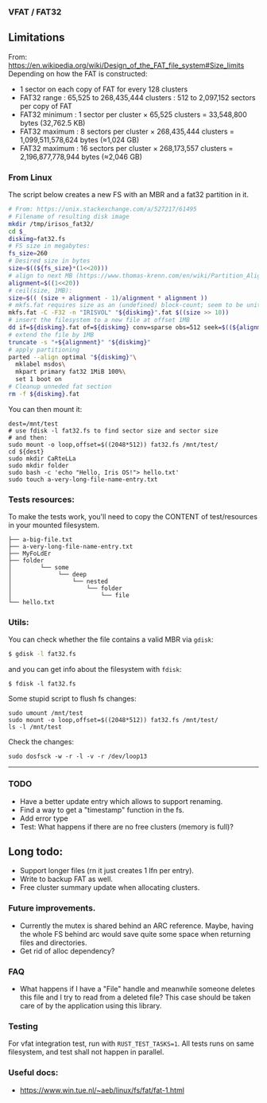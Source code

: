 ### VFAT / FAT32

## Limitations
From: https://en.wikipedia.org/wiki/Design_of_the_FAT_file_system#Size_limits
Depending on how the FAT is constructed:
* 1 sector on each copy of FAT for every 128 clusters
* FAT32 range : 65,525 to 268,435,444 clusters : 512 to 2,097,152 sectors per copy of FAT
* FAT32 minimum : 1 sector per cluster × 65,525 clusters = 33,548,800 bytes (32,762.5 KB)
* FAT32 maximum : 8 sectors per cluster × 268,435,444 clusters = 1,099,511,578,624 bytes (≈1,024 GB)
* FAT32 maximum : 16 sectors per cluster × 268,173,557 clusters = 2,196,877,778,944 bytes (≈2,046 GB)


### From Linux
The script below creates a new FS with an MBR and a fat32 partition in it.
```bash 
# From: https://unix.stackexchange.com/a/527217/61495
# Filename of resulting disk image
mkdir /tmp/irisos_fat32/
cd $_
diskimg=fat32.fs
# FS size in megabytes:
fs_size=260   
# Desired size in bytes
size=$((${fs_size}*(1<<20))) 
# align to next MB (https://www.thomas-krenn.com/en/wiki/Partition_Alignment)
alignment=$((1<<20))  
# ceil(size, 1MB):
size=$(( (size + alignment - 1)/alignment * alignment ))  
# mkfs.fat requires size as an (undefined) block-count; seem to be units of 1k
mkfs.fat -C -F32 -n "IRISVOL" "${diskimg}".fat $((size >> 10))
# insert the filesystem to a new file at offset 1MB
dd if=${diskimg}.fat of=${diskimg} conv=sparse obs=512 seek=$((${alignment}/512))
# extend the file by 1MB
truncate -s "+${alignment}" "${diskimg}"
# apply partitioning
parted --align optimal "${diskimg}"\
  mklabel msdos\
  mkpart primary fat32 1MiB 100%\
  set 1 boot on
# Cleanup unneded fat section
rm -f ${diskimg}.fat
```
You can then mount it:
```
dest=/mnt/test
# use fdisk -l fat32.fs to find sector size and sector size
# and then:
sudo mount -o loop,offset=$((2048*512)) fat32.fs /mnt/test/
cd ${dest}
sudo mkdir CaRteLLa
sudo mkdir folder
sudo bash -c 'echo "Hello, Iris OS!"> hello.txt'
sudo touch a-very-long-file-name-entry.txt
```

### Tests resources:
To make the tests work, you'll need to copy the CONTENT of test/resources in your mounted filesystem.
```
├── a-big-file.txt
├── a-very-long-file-name-entry.txt
├── MyFoLdEr
├── folder
│        └── some
│             └── deep
│                 └── nested
│                     └── folder
│                         └── file
└── hello.txt
```




### Utils:
You can check whether the file contains a valid MBR via `gdisk`:

```bash
$ gdisk -l fat32.fs
```
and you can get info about the filesystem with `fdisk`:
```
$ fdisk -l fat32.fs
```

Some stupid script to flush fs changes:
```
sudo umount /mnt/test
sudo mount -o loop,offset=$((2048*512)) fat32.fs /mnt/test/
ls -l /mnt/test
```

Check the changes:
```shell
sudo dosfsck -w -r -l -v -r /dev/loop13
```


---

### TODO
* Have a better update entry which allows to support renaming.
* Find a way to get a "timestamp" function in the fs.
* Add error type
* Test: What happens if there are no free clusters (memory is full)?

## Long todo:
* Support longer files (rn it just creates 1 lfn per entry).
* Write to backup FAT as well.
* Free cluster summary update when allocating clusters.

### Future improvements.
* Currently the mutex is shared behind an ARC reference. Maybe, having the whole FS behind arc would save quite some space when
  returning files and directories.
* Get rid of alloc dependency?

### FAQ
* What happens if I have a "File" handle and meanwhile someone deletes this file and
  I try to read from a deleted file?
  This case should be taken care of by the application using this library.


### Testing
For vfat integration test, run with `RUST_TEST_TASKS=1`.
All tests runs on same filesystem, and test shall not happen in parallel.

### Useful docs:
* https://www.win.tue.nl/~aeb/linux/fs/fat/fat-1.html